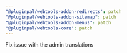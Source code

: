 ```yaml
---
"@pluginpal/webtools-addon-redirects": patch
"@pluginpal/webtools-addon-sitemap": patch
"@pluginpal/webtools-addon-menus": patch
"@pluginpal/webtools-core": patch
---
```


Fix issue with the admin translations
